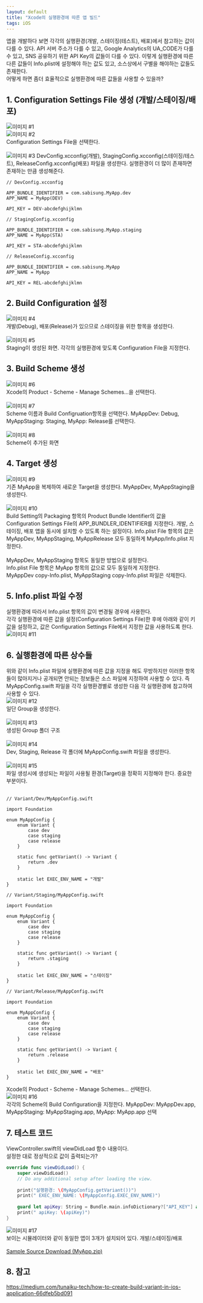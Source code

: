 ```yaml
---
layout: default
title: "Xcode의 실행환경에 따른 앱 빌드"
tags: iOS
---
```


앱을 개발하다 보면 각각의 실행환경(개발, 스테이징(테스트), 배포)에서 참고하는 값이 다를 수 있다.
API 서버 주소가 다를 수 있고, Google Analytics의 UA_CODE가 다를 수 있고, SNS 공유하기 위한 API Key의 값들이 다를 수 있다.
이렇게 실행환경에 따른 다른 값들이 Info.plist에 설정해야 하는 값도 있고, 소스상에서 구별을 해야하는 값들도 존재한다.
<br/>어떻게 하면 좀더 효율적으로 실행환경에 따른 값들을 사용할 수 있을까?

## 1. Configuration Settings File 생성 (개발/스테이징/배포)
![이미지 #1](/images/2021-05-21-xcode-variant/xcode-01.png)<br>
![이미지 #2](/images/2021-05-21-xcode-variant/xcode-02.png)<br>
Configuration Settings File을 선택한다.<br><br>
![이미지 #3](/images/2021-05-21-xcode-variant/xcode-03.png)
DevConfig.xcconfig(개발), StagingConfig.xcconfig(스테이징/테스트), ReleaseConfig.xcconfig(배포) 파일을 생성한다. 실행환경이 더 많이 존재하면 존재하는 만큼 생성해준다.<br>

<pre><code class="swift">// DevConfig.xcconfig

APP_BUNDLE_IDENTIFIER = com.sabisung.MyApp.dev
APP_NAME = MyApp(DEV)

API_KEY = DEV-abcdefghijklmn
</code></pre>
<pre><code class="swift">// StagingConfig.xcconfig

APP_BUNDLE_IDENTIFIER = com.sabisung.MyApp.staging
APP_NAME = MyApp(STA)

API_KEY = STA-abcdefghijklmn
</code></pre>
<pre><code class="swift">// ReleaseConfig.xcconfig

APP_BUNDLE_IDENTIFIER = com.sabisung.MyApp
APP_NAME = MyApp

API_KEY = REL-abcdefghijklmn
</code></pre>

## 2. Build Configuration 설정
![이미지 #4](/images/2021-05-21-xcode-variant/xcode-04.png)<br>
개발(Debug), 배포(Release)가 있으므로 스테이징을 위한 항목을 생성한다.<br><br>
![이미지 #5](/images/2021-05-21-xcode-variant/xcode-05.png)<br>
Staging이 생성된 화면. 각각의 실행환경에 맞도록 Configuration File을 지정한다.

## 3. Build Scheme 생성
![이미지 #6](/images/2021-05-21-xcode-variant/xcode-06.png)<br>
Xcode의 Product - Scheme - Manage Schemes...을 선택한다.<br><br>
![이미지 #7](/images/2021-05-21-xcode-variant/xcode-07.png)<br>
Scheme 이름과 Build Configruation항목을 선택한다. MyAppDev: Debug, MyAppStaging: Staging, MyApp: Release를 선택한다.<br><br>
![이미지 #8](/images/2021-05-21-xcode-variant/xcode-08.png)<br>
Scheme이 추가된 화면

## 4. Target 생성
![이미지 #9](/images/2021-05-21-xcode-variant/xcode-09.png)<br>
기존 MyApp을 복제하여 새로운 Target을 생성한다. MyAppDev, MyAppStaging을 생성한다.<br><br>
![이미지 #10](/images/2021-05-21-xcode-variant/xcode-10.png)<br>
Build Setting의 Packaging 항목의 Product Bundle Identifier의 값을 Configuration Settings File의 APP_BUNDLER_IDENTIFIER를 지정한다. 개발, 스테이징, 배포 앱을 동시에 설치할 수 있도록 하는 설정이다. Info.plist File 항목의 값은 MyAppDev, MyAppStaging, MyAppRelease 모두 동일하게 MyApp/Info.plist 지정한다.<br><br>
MyAppDev, MyAppStaging 항목도 동일한 방법으로 설정한다.<br>
Info.plist File 항목은 MyApp 항목의 값으로 모두 동일하게 지정한다.<br>
MyAppDev copy-Info.plist, MyAppStaging copy-Info.plist 파일은 삭제한다.<br>

## 5. Info.plist 파일 수정
실행환경에 따라서 Info.plist 항목의 값이 변경될 경우에 사용한다.<br>
각각 실행환경에 따른 값을 설정(Configuration Settings File)한 후에 아래와 같이 키 값을 설정하고, 값은 Configuration Settings File에서 지정한 값을 사용하도록 한다.<br>
![이미지 #11](/images/2021-05-21-xcode-variant/xcode-11.png)

## 6. 실행환경에 따른 상수들
위와 같이 Info.plist 파일에 실행환경에 따른 값을 지정을 해도 무방하지만 이러한 항목들이 많아지거나 공개되면 안되는 정보들은 소스 파일에 지정하여 사용할 수 있다. 즉 MyAppConfig.swift 파일을 각각 실행환경별로 생성한 다음 각 실행환경에 참고하여 사용할 수 있다.<br>
![이미지 #12](/images/2021-05-21-xcode-variant/xcode-12.png)<br>
일단 Group을 생성한다.<br><br>
![이미지 #13](/images/2021-05-21-xcode-variant/xcode-13.png)<br>
생성된 Group 폴더 구조<br><br>
![이미지 #14](/images/2021-05-21-xcode-variant/xcode-14.png)<br>
Dev, Staging, Release 각 폴더에 MyAppConfig.swift 파일을 생성한다.<br><br>
![이미지 #15](/images/2021-05-21-xcode-variant/xcode-15.png)<br>
파일 생성시에 생성되는 파일이 사용될 환경(Target)을 정확히 지정해야 한다. 중요한 부분이다.<br><br>
<pre><code class="swift">// Variant/Dev/MyAppConfig.swift

import Foundation

enum MyAppConfig {
    enum Variant {
        case dev
        case staging
        case release
    }
    
    static func getVariant() -> Variant {
        return .dev
    }
    
    static let EXEC_ENV_NAME = "개발"
}
</code></pre>
<pre><code class="swift">// Variant/Staging/MyAppConfig.swift

import Foundation

enum MyAppConfig {
    enum Variant {
        case dev
        case staging
        case release
    }
    
    static func getVariant() -> Variant {
        return .staging
    }
    
    static let EXEC_ENV_NAME = "스테이징"
}
</code></pre>
<pre><code class="swift">// Variant/Release/MyAppConfig.swift

import Foundation

enum MyAppConfig {
    enum Variant {
        case dev
        case staging
        case release
    }
    
    static func getVariant() -> Variant {
        return .release
    }
    
    static let EXEC_ENV_NAME = "배포"
}
</code></pre>
Xcode의 Product - Scheme - Manage Schemes... 선택한다.<br>
![이미지 #16](/images/2021-05-21-xcode-variant/xcode-16.png)<br>
각각의 Scheme의 Build Configuration을 지정한다. MyAppDev: MyAppDev.app, MyAppStaging: MyAppStaging.app, MyApp: MyApp.app 선택

## 7. 테스트 코드
ViewController.swift의 viewDidLoad 함수 내용이다.<br>
설정한 대로 정상적으로 값이 출력되는가?<br>
```swift
override func viewDidLoad() {
    super.viewDidLoad()
    // Do any additional setup after loading the view.
    
    print("실행환경: \(MyAppConfig.getVariant())")
    print(" EXEC_ENV_NAME: \(MyAppConfig.EXEC_ENV_NAME)")
    
    guard let apiKey: String = Bundle.main.infoDictionary?["API_KEY"] as? String else { return }
    print(" apiKey: \(apiKey)")
}
```
![이미지 #17](/images/2021-05-21-xcode-variant/xcode-17.png)<br>
보이는 시뮬레이터와 같이 동일한 앱이 3개가 설치되어 있다. 개발/스테이징/배포<br><br>
<a class="github-button" href="https://github.com/sabisung/sabisung.github.io/raw/master/download/MyApp.zip" data-color-scheme="no-preference: dark; light: dark; dark: dark;" data-icon="octicon-download" data-size="large" aria-label="Download ntkme/github-buttons on GitHub">Sample Source Download (MyApp.zip)</a>

## 8. 참고
<a href="https://medium.com/tunaiku-tech/how-to-create-build-variant-in-ios-application-66dfeb5bd091">https://medium.com/tunaiku-tech/how-to-create-build-variant-in-ios-application-66dfeb5bd091</a>
